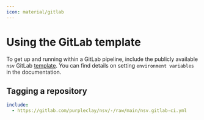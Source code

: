 ```yaml
---
icon: material/gitlab
---
```


# Using the GitLab template

To get up and running within a GitLab pipeline, include the publicly available `nsv` GitLab [template](https://gitlab.com/purpleclay/nsv). You can find details on setting `environment variables` in the documentation.

## Tagging a repository

```{.yaml linenums="1"}
include:
  - https://gitlab.com/purpleclay/nsv/-/raw/main/nsv.gitlab-ci.yml
```
